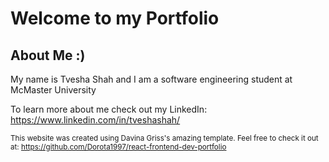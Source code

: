 # Welcome to my Portfolio

## About Me :)
My name is Tvesha Shah and I am a software engineering student at McMaster University

To learn more about me check out my LinkedIn: https://www.linkedin.com/in/tveshashah/ 

<sub>This website was created using Davina Griss's amazing template. Feel free to check it out at: https://github.com/Dorota1997/react-frontend-dev-portfolio </sub>
